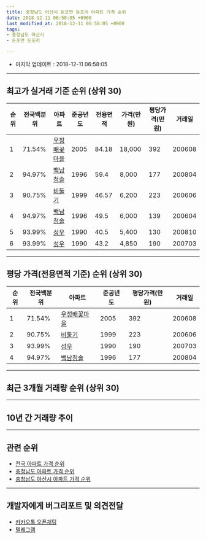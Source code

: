 ```yaml
---
title: 충청남도 아산시 둔포면 둔포리 아파트 가격 순위
date: 2018-12-11 06:58:05 +0900
last_modified_at: 2018-12-11 06:58:05 +0900
tags:
- 충청남도 아산시
- 둔포면 둔포리

---
```


* 마지막 업데이트 : 2018-12-11 06:58:05

---

## 최고가 실거래 기준 순위 (상위 30)


|순위|전국백분위|아파트|준공년도|전용면적|가격(만원)|평당가격(만원)|거래일|
|---|---|---|---|---|---|---|---|
|1|71.54%|[우정배꽃마을](https://search.naver.com/search.naver?query=%EC%B6%A9%EC%B2%AD%EB%82%A8%EB%8F%84+%EC%95%84%EC%82%B0%EC%8B%9C+%EB%91%94%ED%8F%AC%EB%A9%B4+%EB%91%94%ED%8F%AC%EB%A6%AC+%EC%9A%B0%EC%A0%95%EB%B0%B0%EA%BD%83%EB%A7%88%EC%9D%84)|2005|84.18|18,000|392|200608|
|2|94.97%|[백남청솔](https://search.naver.com/search.naver?query=%EC%B6%A9%EC%B2%AD%EB%82%A8%EB%8F%84+%EC%95%84%EC%82%B0%EC%8B%9C+%EB%91%94%ED%8F%AC%EB%A9%B4+%EB%91%94%ED%8F%AC%EB%A6%AC+%EB%B0%B1%EB%82%A8%EC%B2%AD%EC%86%94)|1996|59.4|8,000|177|200804|
|3|90.75%|[비둘기](https://search.naver.com/search.naver?query=%EC%B6%A9%EC%B2%AD%EB%82%A8%EB%8F%84+%EC%95%84%EC%82%B0%EC%8B%9C+%EB%91%94%ED%8F%AC%EB%A9%B4+%EB%91%94%ED%8F%AC%EB%A6%AC+%EB%B9%84%EB%91%98%EA%B8%B0)|1999|46.57|6,200|223|200606|
|4|94.97%|[백남청솔](https://search.naver.com/search.naver?query=%EC%B6%A9%EC%B2%AD%EB%82%A8%EB%8F%84+%EC%95%84%EC%82%B0%EC%8B%9C+%EB%91%94%ED%8F%AC%EB%A9%B4+%EB%91%94%ED%8F%AC%EB%A6%AC+%EB%B0%B1%EB%82%A8%EC%B2%AD%EC%86%94)|1996|49.5|6,000|139|200604|
|5|93.99%|[성우](https://search.naver.com/search.naver?query=%EC%B6%A9%EC%B2%AD%EB%82%A8%EB%8F%84+%EC%95%84%EC%82%B0%EC%8B%9C+%EB%91%94%ED%8F%AC%EB%A9%B4+%EB%91%94%ED%8F%AC%EB%A6%AC+%EC%84%B1%EC%9A%B0)|1990|40.5|5,400|130|200810|
|6|93.99%|[성우](https://search.naver.com/search.naver?query=%EC%B6%A9%EC%B2%AD%EB%82%A8%EB%8F%84+%EC%95%84%EC%82%B0%EC%8B%9C+%EB%91%94%ED%8F%AC%EB%A9%B4+%EB%91%94%ED%8F%AC%EB%A6%AC+%EC%84%B1%EC%9A%B0)|1990|43.2|4,850|190|200703|


---

## 평당 가격(전용면적 기준) 순위 (상위 30)


|순위|전국백분위|아파트|준공년도|평당가격(만원)|거래일|
|---|---|---|---|---|---|
|1|71.54%|[우정배꽃마을](https://search.naver.com/search.naver?query=%EC%B6%A9%EC%B2%AD%EB%82%A8%EB%8F%84+%EC%95%84%EC%82%B0%EC%8B%9C+%EB%91%94%ED%8F%AC%EB%A9%B4+%EB%91%94%ED%8F%AC%EB%A6%AC+%EC%9A%B0%EC%A0%95%EB%B0%B0%EA%BD%83%EB%A7%88%EC%9D%84)|2005|392|200608|
|2|90.75%|[비둘기](https://search.naver.com/search.naver?query=%EC%B6%A9%EC%B2%AD%EB%82%A8%EB%8F%84+%EC%95%84%EC%82%B0%EC%8B%9C+%EB%91%94%ED%8F%AC%EB%A9%B4+%EB%91%94%ED%8F%AC%EB%A6%AC+%EB%B9%84%EB%91%98%EA%B8%B0)|1999|223|200606|
|3|93.99%|[성우](https://search.naver.com/search.naver?query=%EC%B6%A9%EC%B2%AD%EB%82%A8%EB%8F%84+%EC%95%84%EC%82%B0%EC%8B%9C+%EB%91%94%ED%8F%AC%EB%A9%B4+%EB%91%94%ED%8F%AC%EB%A6%AC+%EC%84%B1%EC%9A%B0)|1990|190|200703|
|4|94.97%|[백남청솔](https://search.naver.com/search.naver?query=%EC%B6%A9%EC%B2%AD%EB%82%A8%EB%8F%84+%EC%95%84%EC%82%B0%EC%8B%9C+%EB%91%94%ED%8F%AC%EB%A9%B4+%EB%91%94%ED%8F%AC%EB%A6%AC+%EB%B0%B1%EB%82%A8%EC%B2%AD%EC%86%94)|1996|177|200804|


---

## 최근 3개월 거래량 순위 (상위 30)


<div style="width:100%;">
    <canvas id="deal_count_ranking" height="250"></canvas>
</div>


<script>
new Chart(document.getElementById("deal_count_ranking"), {
    type: 'horizontalBar',
    data: {
        labels: ['백남청솔'],
        datasets: [{
            label: '실거래 수',
            data: [5],
            borderColor: "rgba(255, 0, 128, 1)",
            backgroundColor: "rgba(255, 0, 128, 0.5)",
            fill: false,
        }]
    },
    options: {
        responsive: true,
        title: {
            display: true,
            text: '최근 3개월 거래량 순위'
        },
        tooltips: {
            mode: 'index',
            intersect: false,
            callbacks: {
                title: function(tooltipItems, data) {
                    return "실거래 수:";
                },
                label: function(tooltipItem, data) {
                    return data.labels[tooltipItem.index] + ": " + tooltipItem.xLabel;
                }
            }
        },
        hover: {
            mode: 'nearest',
            intersect: true
        },
        scales: {
            xAxes: [{
                display: true,
                scaleLabel: {
                    display: true,
                    labelString: '실거래 수'
                },
                ticks: {
                    suggestedMin: 0,
                }
            }],
            yAxes: [{
                display: true,
                ticks: {
                    autoSkip: false,
                    callback: function(value, index, values) {
                        if (value.length > 15)
                            return value.substr(0, 13) + "...";
                        else
                            return value;
                    }
                },
                scaleLabel: {
                    display: false,
                }
            }]
        }
    }
});

</script>


---

## 10년 간 거래량 추이


<div style="width:100%;">
    <canvas id="deal_progress" height="250"></canvas>
</div>

<script>
new Chart(document.getElementById("deal_progress"), {
    type: 'line',
    data: {
        labels: ['200812','200901','200902','200903','200904','200905','200906','200907','200908','200909','200910','200911','200912','201001','201002','201003','201004','201005','201006','201007','201008','201009','201010','201011','201012','201101','201102','201103','201104','201105','201106','201107','201108','201109','201110','201111','201112','201201','201202','201203','201204','201205','201206','201207','201208','201209','201210','201211','201212','201301','201302','201303','201304','201305','201306','201307','201308','201309','201310','201311','201312','201401','201402','201403','201404','201405','201406','201407','201408','201409','201410','201411','201412','201501','201502','201503','201504','201505','201506','201507','201508','201509','201510','201511','201512','201601','201602','201603','201604','201605','201606','201607','201608','201609','201610','201611','201612','201701','201702','201703','201704','201705','201706','201707','201708','201709','201710','201711','201712','201801','201802','201803','201804','201805','201806','201807','201808','201809','201810','201811','201812'],
        datasets: [{
            label: '실거래 수',
            pointRadius: 1,
            data: [2, 0, 3, 9, 4, 2, 7, 1, 1, 2, 4, 1, 3, 1, 2, 4, 5, 5, 3, 1, 6, 2, 1, 1, 3, 4, 3, 5, 5, 5, 4, 4, 3, 0, 5, 9, 4, 1, 3, 4, 3, 1, 7, 2, 3, 2, 4, 2, 2, 2, 5, 5, 2, 4, 5, 4, 0, 6, 3, 2, 3, 1, 2, 5, 5, 2, 3, 1, 1, 2, 4, 2, 3, 1, 4, 4, 6, 5, 5, 2, 5, 5, 5, 3, 4, 2, 0, 4, 8, 3, 2, 1, 2, 1, 4, 2, 1, 3, 4, 2, 2, 0, 4, 3, 3, 2, 6, 3, 2, 2, 3, 8, 0, 1, 4, 4, 2, 1, 5, 0, 0],
            borderColor: "rgba(255, 201, 14, 1)",
            backgroundColor: "rgba(255, 201, 14, 0.5)",
            fill: true,
        }]
    },
    options: {
        responsive: true,
        title: {
            display: true,
            text: '10년간 거래량 추이'
        },
        tooltips: {
            mode: 'index',
            intersect: false,
        },
        hover: {
            mode: 'nearest',
            intersect: true
        },
        scales: {
            xAxes: [{
                display: true,
                scaleLabel: {
                    display: true,
                    labelString: '년/월'
                }
            }],
            yAxes: [{
                display: true,
                ticks: {
                    suggestedMin: 0,
                },
                scaleLabel: {
                    display: true,
                    labelString: '실거래 수'
                }
            }]
        }
    }
});

</script>


---

## 관련 순위

- [전국 아파트 가격 순위](https://inasie.github.io/apt-ranking/전국)
- [충청남도 아파트 가격 순위](https://inasie.github.io/apt-ranking/충청남도)
- [충청남도 아산시 아파트 가격 순위](https://inasie.github.io/apt-ranking/충청남도-아산시)


---

## 개발자에게 버그리포트 및 의견전달

- [카카오톡 오픈채팅](https://open.kakao.com/o/gLJUAP4)
- [텔레그램](https://t.me/inasie)

